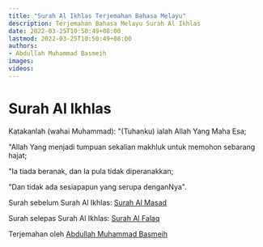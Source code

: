 ```yaml
---
title: "Surah Al Ikhlas Terjemahan Bahasa Melayu"
description: Terjemahan Bahasa Melayu Surah Al Ikhlas
date: 2022-03-25T10:50:49+08:00
lastmod: 2022-03-25T10:50:49+08:00
authors:
- Abdullah Muhammad Basmeih
images:
videos:
---
```


# Surah Al Ikhlas

<p class='atq' id="1">Katakanlah (wahai Muhammad): "(Tuhanku) ialah Allah Yang Maha Esa;</p>
<p class='atq' id="2">"Allah Yang menjadi tumpuan sekalian makhluk untuk memohon sebarang hajat;</p>
<p class='atq' id="3">"Ia tiada beranak, dan Ia pula tidak diperanakkan;</p>
<p class='atq' id="4">"Dan tidak ada sesiapapun yang serupa denganNya".</p>

Surah sebelum Surah Al Ikhlas: [Surah Al Masad](/al-quran/surah-al-masad-terjemahan-bahasa-melayu/)

Surah selepas Surah Al Ikhlas: [Surah Al Falaq](/al-quran/surah-al-falaq-terjemahan-bahasa-melayu/)

Terjemahan oleh [Abdullah Muhammad Basmeih](/authors/abdullah-muhammad-basmeih/)
